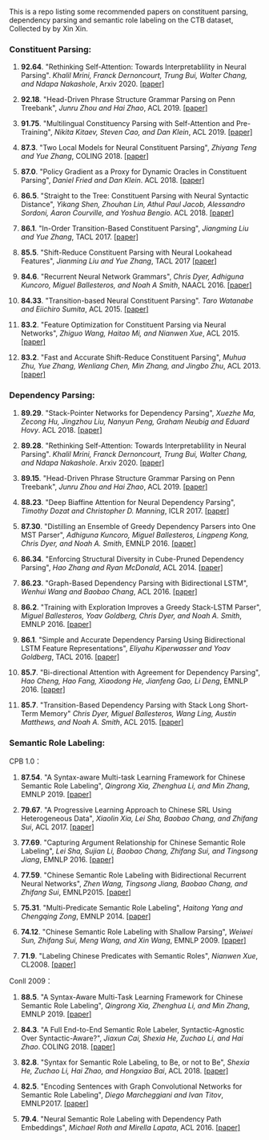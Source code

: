 This is a repo listing some recommended papers on constituent parsing, dependency parsing and semantic role labeling on the CTB dataset, Collected by by Xin Xin.

### Constituent Parsing:

1. **92.64**. "Rethinking Self-Attention: Towards Interpretablility in Neural Parsing". *Khalil Mrini, Franck Dernoncourt, Trung Bui, Walter Chang, and Ndapa Nakashole*, Arxiv 2020. [[paper]](https://arxiv.org/pdf/1911.03875.pdf)

2. **92.18**. "Head-Driven Phrase Structure Grammar Parsing on Penn Treebank", *Junru Zhou and Hai Zhao*, ACL 2019. [[paper]](https://www.aclweb.org/anthology/P19-1230.pdf)

3. **91.75**. "Multilingual Constituency Parsing with Self-Attention and Pre-Training", *Nikita Kitaev, Steven Cao, and Dan Klein*, ACL 2019. [[paper]](https://www.aclweb.org/anthology/P19-1340.pdf)

4. **87.3**. "Two Local Models for Neural Constituent Parsing", *Zhiyang Teng and Yue Zhang*, COLING 2018. [[paper]](https://www.aclweb.org/anthology/C18-1011.pdf)

5. **87.0**. "Policy Gradient as a Proxy for Dynamic Oracles in Constituent Parsing", *Daniel Fried and Dan Klein*. ACL 2018. [[paper]](https://www.aclweb.org/anthology/P18-2075.pdf)

6. **86.5**. "Straight to the Tree: Constituent Parsing with Neural Syntactic Distance", *Yikang Shen, Zhouhan Lin, Athul Paul Jacob, Alessandro Sordoni, Aaron Courville, and Yoshua Bengio*. ACL 2018. [[paper]](https://www.aclweb.org/anthology/P18-1108.pdf)

7. **86.1**. "In-Order Transition-Based Constituent Parsing", *Jiangming Liu and Yue Zhang*, TACL 2017. [[paper]](https://transacl.org/ojs/index.php/tacl/article/view/1199/258)

8. **85.5**. "Shift-Reduce Constituent Parsing with Neural Lookahead Features", *Jianming Liu and Yue Zhang*, TACL 2017 [[paper]](https://transacl.org/ojs/index.php/tacl/article/download/927/225)

9. **84.6**. "Recurrent Neural Network Grammars", *Chris Dyer, Adhiguna Kuncoro, Miguel Ballesteros, and Noah A Smith*, NAACL 2016. [[paper]](https://www.aclweb.org/anthology/N16-1024.pdf)

10. **84.33**. "Transition-based Neural Constituent Parsing". *Taro Watanabe and Eiichiro Sumita*, ACL 2015. [[paper]](https://www.aclweb.org/anthology/P15-1113.pdf)

11. **83.2**. "Feature Optimization for Constituent Parsing via Neural Networks", *Zhiguo Wang, Haitao Mi, and Nianwen Xue*, ACL 2015.[[paper]](https://www.aclweb.org/anthology/P15-1110.pdf)

12. **83.2**. "Fast and Accurate Shift-Reduce Constituent Parsing", *Muhua Zhu, Yue Zhang, Wenliang Chen, Min Zhang, and Jingbo Zhu*, ACL 2013. [[paper]](https://www.aclweb.org/anthology/P13-1043.pdf)

### Dependency Parsing:

1. **89.29**. "Stack-Pointer Networks for Dependency Parsing", *Xuezhe Ma, Zecong Hu, Jingzhou Liu, Nanyun Peng, Graham Neubig and Eduard Hovy*. ACL 2018. [[paper]](https://www.aclweb.org/anthology/P18-1130.pdf)

2. **89.28**. "Rethinking Self-Attention: Towards Interpretablility in Neural Parsing". *Khalil Mrini, Franck Dernoncourt, Trung Bui, Walter Chang, and Ndapa Nakashole*. Arxiv 2020. [[paper]](https://arxiv.org/pdf/1911.03875.pdf)

3. **89.15**. "Head-Driven Phrase Structure Grammar Parsing on Penn Treebank", *Junru Zhou and Hai Zhao*, ACL 2019. [[paper]](https://www.aclweb.org/anthology/P19-1230.pdf)

4. **88.23**. "Deep Biaffine Attention for Neural Dependency Parsing", *Timothy Dozat and Christopher D. Manning*, ICLR 2017. [[paper]](https://openreview.net/pdf?id=Hk95PK9le) 

5. **87.30**. "Distilling an Ensemble of Greedy Dependency Parsers into One MST Parser", *Adhiguna Kuncoro, Miguel Ballesteros, Lingpeng Kong, Chris Dyer, and Noah A. Smith*, EMNLP 2016. [[paper]](https://www.aclweb.org/anthology/D16-1180.pdf)

6. **86.34**. "Enforcing Structural Diversity in Cube-Pruned Dependency Parsing", *Hao Zhang and Ryan McDonald*, ACL 2014. [[paper]](https://www.aclweb.org/anthology/P14-2107.pdf)

7. **86.23**. "Graph-Based Dependency Parsing with Bidirectional LSTM", *Wenhui Wang and Baobao Chang*, ACL 2016. [[paper]](https://www.aclweb.org/anthology/P16-1218.pdf)

8. **86.2**. "Training with Exploration Improves a Greedy Stack-LSTM Parser", *Miguel Ballesteros, Yoav Goldberg, Chris Dyer, and Noah A. Smith*, EMNLP 2016. [[paper]](https://www.aclweb.org/anthology/D16-1211.pdf)

9. **86.1**. "Simple and Accurate Dependency Parsing Using Bidirectional LSTM Feature Representations", *Eliyahu Kiperwasser and Yoav Goldberg*, TACL 2016. [[paper]](https://www.aclweb.org/anthology/Q16-1023.pdf)

10. **85.7**. "Bi-directional Attention with Agreement for Dependency Parsing", *Hao Cheng, Hao Fang, Xiaodong He, Jianfeng Gao, Li Deng*, EMNLP 2016. [[paper]](https://www.aclweb.org/anthology/D16-1238.pdf)

11. **85.7**. "Transition-Based Dependency Parsing with Stack Long Short-Term Memory" *Chris Dyer, Miguel Ballesteros, Wang Ling, Austin Matthews, and Noah A. Smith*, ACL 2015. [[paper]](https://www.aclweb.org/anthology/P15-1033.pdf)

### Semantic Role Labeling:

CPB 1.0：

1. **87.54**. "A Syntax-aware Multi-task Learning Framework for Chinese Semantic Role Labeling", *Qingrong Xia, Zhenghua Li, and Min Zhang*, EMNLP 2019. [[paper]](https://www.aclweb.org/anthology/D19-1541.pdf) 

2. **79.67**. "A Progressive Learning Approach to Chinese SRL Using Heterogeneous Data", *Xiaolin Xia, Lei Sha, Baobao Chang, and Zhifang Sui*, ACL 2017. [[paper]](https://www.aclweb.org/anthology/P17-1189.pdf)

3. **77.69**. "Capturing Argument Relationship for Chinese Semantic Role Labeling", *Lei Sha, Sujian Li, Baobao Chang, Zhifang Sui, and Tingsong Jiang*, EMNLP 2016. [[paper]](https://www.aclweb.org/anthology/D16-1212.pdf) 

4. **77.59**. "Chinese Semantic Role Labeling with Bidirectional Recurrent Neural Networks", *Zhen Wang, Tingsong Jiang, Baobao Chang, and Zhifang Sui*, EMNLP2015. [[paper]](http://aclweb.org/anthology/D/D15/D15-1186.pdf) 

5. **75.31**. "Multi-Predicate Semantic Role Labeling", *Haitong Yang and Chengqing Zong*, EMNLP 2014. [[paper]](http://aclweb.org/anthology/D/D14/D14-1041.pdf) 

6. **74.12**. "Chinese Semantic Role Labeling with Shallow Parsing", *Weiwei Sun, Zhifang Sui, Meng Wang, and Xin Wang*, EMNLP 2009. [[paper]](http://anthology.aclweb.org/D/D09/D09-1153.pdf)

7. **71.9**. "Labeling Chinese Predicates with Semantic Roles", *Nianwen Xue*, CL2008. [[paper]](http://anthology.aclweb.org/J/J08/J08-2004.pdf)

Conll 2009：

1. **88.5**. "A Syntax-Aware Multi-Task Learning Framework for Chinese Semantic Role Labeling", *Qingrong Xia, Zhenghua Li, and Min Zhang*, EMNLP 2019. [[paper]](https://www.aclweb.org/anthology/D19-1541.pdf) 

2. **84.3**. "A Full End-to-End Semantic Role Labeler, Syntactic-Agnostic Over Syntactic-Aware?", *Jiaxun Cai, Shexia He, Zuchao Li, and Hai Zhao*. COLING 2018. [[paper]](https://www.aclweb.org/anthology/C18-1233.pdf) 

3. **82.8**. "Syntax for Semantic Role Labeling, to Be, or not to Be", *Shexia He, Zuchao Li, Hai Zhao, and Hongxiao Bai*, ACL 2018. [[paper]](https://www.aclweb.org/anthology/P18-1192.pdf)

4. **82.5**. "Encoding Sentences with Graph Convolutional Networks for Semantic Role Labeling", *Diego Marcheggiani and Ivan Titov*, EMNLP2017. [[paper]](https://www.aclweb.org/anthology/D17-1159.pdf)

5. **79.4**. "Neural Semantic Role Labeling with Dependency Path Embeddings", *Michael Roth and Mirella Lapata*, ACL 2016. [[paper]](http://aclweb.org/anthology/P/P16/P16-1113.pdf)

